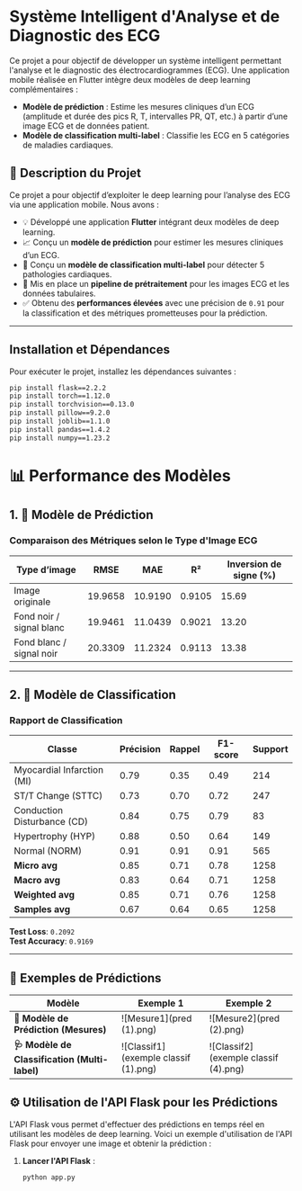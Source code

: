 # Système Intelligent d'Analyse et de Diagnostic des ECG

Ce projet a pour objectif de développer un système intelligent permettant l'analyse et le diagnostic des électrocardiogrammes (ECG). Une application mobile réalisée en Flutter intègre deux modèles de deep learning complémentaires :

- **Modèle de prédiction** : Estime les mesures cliniques d’un ECG (amplitude et durée des pics R, T, intervalles PR, QT, etc.) à partir d’une image ECG et de données patient.
- **Modèle de classification multi-label** : Classifie les ECG en 5 catégories de maladies cardiaques.

## 📱 Description du Projet

Ce projet a pour objectif d’exploiter le deep learning pour l’analyse des ECG via une application mobile. Nous avons :

- 💡 Développé une application **Flutter** intégrant deux modèles de deep learning.
- 📈 Conçu un **modèle de prédiction** pour estimer les mesures cliniques d’un ECG.
- 🏥 Conçu un **modèle de classification multi-label** pour détecter 5 pathologies cardiaques.
- 🧼 Mis en place un **pipeline de prétraitement** pour les images ECG et les données tabulaires.
- ✅ Obtenu des **performances élevées** avec une précision de `0.91` pour la classification et des métriques prometteuses pour la prédiction.

---


## Installation et Dépendances

Pour exécuter le projet, installez les dépendances suivantes :

```bash
pip install flask==2.2.2
pip install torch==1.12.0
pip install torchvision==0.13.0
pip install pillow==9.2.0
pip install joblib==1.1.0
pip install pandas==1.4.2
pip install numpy==1.23.2 
```
# 📊 Performance des Modèles

## 1. 🔢 Modèle de Prédiction

### Comparaison des Métriques selon le Type d'Image ECG

| Type d’image                  | RMSE    | MAE     | R²     | Inversion de signe (%) |
|------------------------------|---------|---------|--------|-------------------------|
| Image originale              | 19.9658 | 10.9190 | 0.9105 | 15.69                   |
| Fond noir / signal blanc     | 19.9461 | 11.0439 | 0.9021 | 13.20                   |
| Fond blanc / signal noir     | 20.3309 | 11.2324 | 0.9113 | 13.38                   |

---

## 2. 🧠 Modèle de Classification

### Rapport de Classification

| Classe                          | Précision | Rappel | F1-score | Support |
|--------------------------------|-----------|--------|----------|---------|
| Myocardial Infarction (MI)     | 0.79      | 0.35   | 0.49     | 214     |
| ST/T Change (STTC)             | 0.73      | 0.70   | 0.72     | 247     |
| Conduction Disturbance (CD)    | 0.84      | 0.75   | 0.79     | 83      |
| Hypertrophy (HYP)              | 0.88      | 0.50   | 0.64     | 149     |
| Normal (NORM)                  | 0.91      | 0.91   | 0.91     | 565     |
| **Micro avg**                  | 0.85      | 0.71   | 0.78     | 1258    |
| **Macro avg**                  | 0.83      | 0.64   | 0.71     | 1258    |
| **Weighted avg**               | 0.85      | 0.71   | 0.76     | 1258    |
| **Samples avg**                | 0.67      | 0.64   | 0.65     | 1258    |

**Test Loss**: `0.2092`  
**Test Accuracy**: `0.9169`

---


## 🧪 Exemples de Prédictions

| Modèle                        | Exemple 1                            | Exemple 2                            |
|------------------------------|--------------------------------------|--------------------------------------|
| **📏 Modèle de Prédiction (Mesures)**     | ![Mesure1](pred (1).png)    | ![Mesure2](pred (2).png)    |
| **🩺 Modèle de Classification (Multi-label)**  | ![Classif1](exemple classif (1).png)  | ![Classif2](exemple classif (4).png)  |

## ⚙️ Utilisation de l'API Flask pour les Prédictions

L'API Flask vous permet d'effectuer des prédictions en temps réel en utilisant les modèles de deep learning. Voici un exemple d'utilisation de l'API Flask pour envoyer une image et obtenir la prédiction :

1. **Lancer l'API Flask** :
   ```bash
   python app.py




